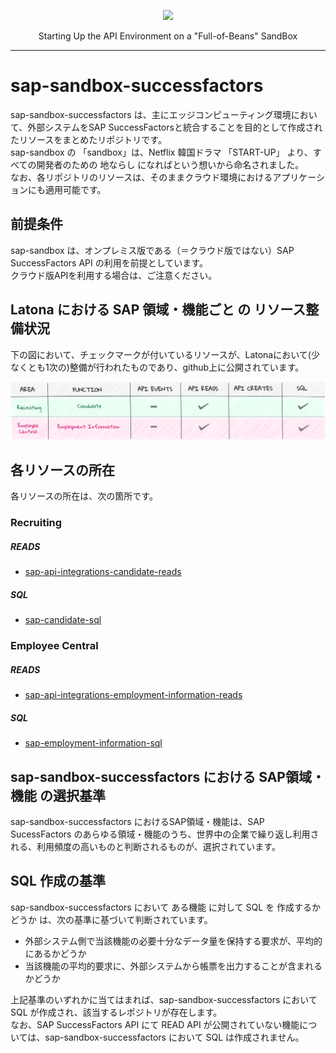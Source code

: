 <p align="center"> <img src="https://user-images.githubusercontent.com/91356865/144049159-1ebbd095-87d2-4a3c-81cb-277cc1d4c7b7.png" width="300"> </p> <p align="center"> Starting Up the API Environment on a "Full-of-Beans" SandBox </p>

***

# sap-sandbox-successfactors 
sap-sandbox-successfactors は、主にエッジコンピューティング環境において、外部システムをSAP SuccessFactorsと統合することを目的として作成されたリソースをまとめたリポジトリです。  
sap-sandbox の 「sandbox」は、Netflix 韓国ドラマ 「START-UP」 より、すべての開発者のための 地ならし になればという想いから命名されました。  
なお、各リポジトリのリソースは、そのままクラウド環境におけるアプリケーションにも適用可能です。  

## 前提条件  
sap-sandbox は、オンプレミス版である（＝クラウド版ではない）SAP SuccessFactors API の利用を前提としています。  
クラウド版APIを利用する場合は、ご注意ください。  

## Latona における SAP 領域・機能ごと の リソース整備状況    
下の図において、チェックマークが付いているリソースが、Latonaにおいて(少なくとも1次の)整備が行われたものであり、github上に公開されています。  

![リソース整備状況](documents/sucessfactors_sandbox.drawio.png)

## 各リソースの所在  
各リソースの所在は、次の箇所です。  

### Recruiting
##### READS

* [sap-api-integrations-candidate-reads](https://github.com/latonaio/sap-api-integrations-candidate-reads)

##### SQL

* [sap-candidate-sql](https://github.com/latonaio/sap-candidate-sql)

### Employee Central
##### READS

* [sap-api-integrations-employment-information-reads](https://github.com/latonaio/sap-api-integrations-employment-information-reads)

##### SQL

* [sap-employment-information-sql](https://github.com/latonaio/sap-employment-information-sql)


## sap-sandbox-successfactors における SAP領域・機能 の選択基準
sap-sandbox-successfactors におけるSAP領域・機能は、SAP SucessFactors のあらゆる領域・機能のうち、世界中の企業で繰り返し利用される、利用頻度の高いものと判断されるものが、選択されています。  

## SQL 作成の基準
sap-sandbox-successfactors において ある機能 に対して SQL を 作成するかどうか は、次の基準に基づいて判断されています。  

* 外部システム側で当該機能の必要十分なデータ量を保持する要求が、平均的にあるかどうか  
* 当該機能の平均的要求に、外部システムから帳票を出力することが含まれるかどうか  

上記基準のいずれかに当てはまれば、sap-sandbox-successfactors において SQL が作成され、該当するレポジトリが存在します。  
なお、SAP SuccessFactors API にて READ API が公開されていない機能については、sap-sandbox-successfactors において SQL は作成されません。  

